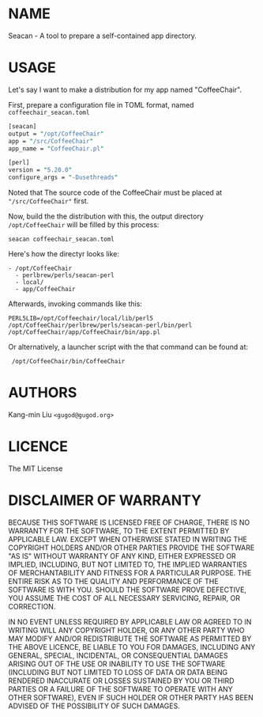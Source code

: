 # NAME

Seacan - A tool to prepare a self-contained app directory.

# USAGE

Let's say I want to make a distribution for my app named "CoffeeChair".

First, prepare a configuration file in TOML format, named `coffeechair_seacan.toml`

```perl
[seacan]
output = "/opt/CoffeeChair"
app = "/src/CoffeeChair"
app_name = "CoffeeChair.pl"

[perl]
version = "5.20.0"
configure_args = "-Dusethreads"
```

Noted that The source code of the CoffeeChair must be placed at `"/src/CoffeeChair"` first.

Now, build the the distribution with this, the output directory
`/opt/CoffeeChair` will be filled by this process:

```
seacan coffeechair_seacan.toml
```

Here's how the directyr looks like:

```
- /opt/CoffeeChair
  - perlbrew/perls/seacan-perl
  - local/
  - app/CoffeeChair
```

Afterwards, invoking commands like this:

```
PERL5LIB=/opt/Coffeechair/local/lib/perl5 /opt/CoffeeChair/perlbrew/perls/seacan-perl/bin/perl /opt/CoffeeChair/app/CoffeeChair/bin/app.pl
```

Or alternatively, a launcher script with the that command can be found at:

```
 /opt/CoffeeChair/bin/CoffeeChair
```

# AUTHORS

Kang-min Liu `<gugod@gugod.org>`

# LICENCE

The MIT License

# DISCLAIMER OF WARRANTY

BECAUSE THIS SOFTWARE IS LICENSED FREE OF CHARGE, THERE IS NO WARRANTY
FOR THE SOFTWARE, TO THE EXTENT PERMITTED BY APPLICABLE LAW. EXCEPT WHEN
OTHERWISE STATED IN WRITING THE COPYRIGHT HOLDERS AND/OR OTHER PARTIES
PROVIDE THE SOFTWARE "AS IS" WITHOUT WARRANTY OF ANY KIND, EITHER
EXPRESSED OR IMPLIED, INCLUDING, BUT NOT LIMITED TO, THE IMPLIED
WARRANTIES OF MERCHANTABILITY AND FITNESS FOR A PARTICULAR PURPOSE. THE
ENTIRE RISK AS TO THE QUALITY AND PERFORMANCE OF THE SOFTWARE IS WITH
YOU. SHOULD THE SOFTWARE PROVE DEFECTIVE, YOU ASSUME THE COST OF ALL
NECESSARY SERVICING, REPAIR, OR CORRECTION.

IN NO EVENT UNLESS REQUIRED BY APPLICABLE LAW OR AGREED TO IN WRITING
WILL ANY COPYRIGHT HOLDER, OR ANY OTHER PARTY WHO MAY MODIFY AND/OR
REDISTRIBUTE THE SOFTWARE AS PERMITTED BY THE ABOVE LICENCE, BE
LIABLE TO YOU FOR DAMAGES, INCLUDING ANY GENERAL, SPECIAL, INCIDENTAL,
OR CONSEQUENTIAL DAMAGES ARISING OUT OF THE USE OR INABILITY TO USE
THE SOFTWARE (INCLUDING BUT NOT LIMITED TO LOSS OF DATA OR DATA BEING
RENDERED INACCURATE OR LOSSES SUSTAINED BY YOU OR THIRD PARTIES OR A
FAILURE OF THE SOFTWARE TO OPERATE WITH ANY OTHER SOFTWARE), EVEN IF
SUCH HOLDER OR OTHER PARTY HAS BEEN ADVISED OF THE POSSIBILITY OF
SUCH DAMAGES.

